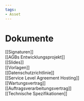 ```yaml
---
tags:
- Asset
---
```


# Dokumente

[[Signaturen]]\
[[AGBs Entwicklungsprojekt]]\
[[Slides]]\
[[Vorlagen]]\
[[Datenschutzrichtlinie]]\
[[Service Level Agreement Hosting]]\
[[Wartungsvertrag]]\
[[Auftragsverarbeitungsvertrag]]\
[[Technische Spezifikationen]]